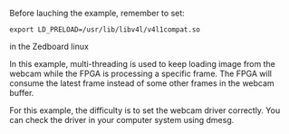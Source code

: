 Before lauching the example, remember to set:

    export LD_PRELOAD=/usr/lib/libv4l/v4l1compat.so

in the Zedboard linux

In this example, multi-threading is used to keep loading image from the webcam while the FPGA is processing a specific frame.
The FPGA will consume the latest frame instead of some other frames in the webcam buffer.

For this example, the difficulty is to set the webcam driver correctly. You can check the driver in your computer system using dmesg.
